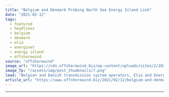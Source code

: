 ```yaml
---
title: "Belgium and Denmark Probing North Sea Energy Island Link"
date: "2021-02-12"
tags: 
  - featured
  - headlines
  - belgium
  - denmark
  - elia
  - energinet
  - energy island
  - offshorewind
source: "offshorewind"
image_url: "https://cdn.offshorewind.biz/wp-content/uploads/sites/2/2021/02/12105005/Belgium-and-Denmark-Probing-North-Sea-Energy-Island-Link.png"
image_fp: "/assets/img/post_thumbnails/7.png"
lead: "Belgian and Danish transmission system operators, Elia and Energinet, have signed an agreement to"
article_url: "https://www.offshorewind.biz/2021/02/12/belgium-and-denmark-probing-north-sea-energy-island-link/"
---
```


---
